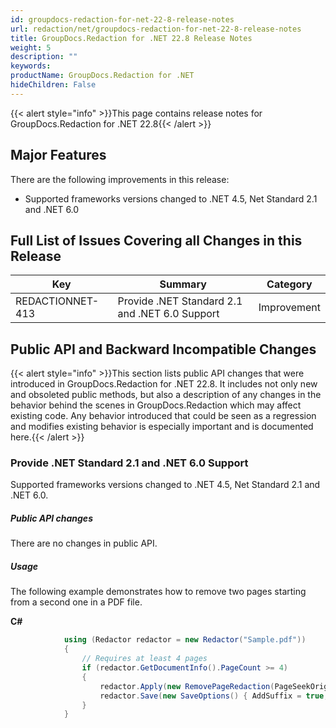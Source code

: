 ```yaml
---
id: groupdocs-redaction-for-net-22-8-release-notes
url: redaction/net/groupdocs-redaction-for-net-22-8-release-notes
title: GroupDocs.Redaction for .NET 22.8 Release Notes
weight: 5
description: ""
keywords: 
productName: GroupDocs.Redaction for .NET
hideChildren: False
---
```

{{< alert style="info" >}}This page contains release notes for GroupDocs.Redaction for .NET 22.8{{< /alert >}}

## Major Features

There are the following improvements in this release:

*   Supported frameworks versions changed to .NET 4.5, Net Standard 2.1 and .NET 6.0  
    
## Full List of Issues Covering all Changes in this Release

| Key | Summary | Category |
| --- | --- | --- |
| REDACTIONNET-413 | Provide .NET Standard 2.1 and .NET 6.0 Support | Improvement |

## Public API and Backward Incompatible Changes

{{< alert style="info" >}}This section lists public API changes that were introduced in GroupDocs.Redaction for .NET 22.8. It includes not only new and obsoleted public methods, but also a description of any changes in the behavior behind the scenes in GroupDocs.Redaction which may affect existing code. Any behavior introduced that could be seen as a regression and modifies existing behavior is especially important and is documented here.{{< /alert >}}

### Provide .NET Standard 2.1 and .NET 6.0 Support

Supported frameworks versions changed to .NET 4.5, Net Standard 2.1 and .NET 6.0.

##### Public API changes
                                                                                            
There are no changes in public API.

##### Usage

The following example demonstrates how to remove two pages starting from a second one in a PDF file.
 
**C#**

```csharp
            using (Redactor redactor = new Redactor("Sample.pdf"))
            {
                // Requires at least 4 pages
                if (redactor.GetDocumentInfo().PageCount >= 4)
                {
                    redactor.Apply(new RemovePageRedaction(PageSeekOrigin.Begin, 1, 2));
                    redactor.Save(new SaveOptions() { AddSuffix = true, RasterizeToPDF = false });
                }
            }
```



